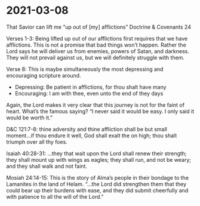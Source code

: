 # 2021-03-08

That Savior can lift me “up out of [my] afflictions”
Doctrine & Covenants 24

Verses 1-3: Being lifted up out of our afflictions first requires that we have afflictions.  This is not a promise that bad things won’t happen.  Rather the Lord says he will deliver us from enemies, powers of Satan, and darkness.  They will not prevail against us, but we will definitely struggle with them.

Verse 8: This is maybe simultaneously the most depressing and encouraging scripture around.

* Depressing: Be patient in afflictions, for thou shalt have many
* Encouraging: I am with thee, even unto the end of they days

Again, the Lord makes it very clear that this journey is not for the faint of heart.  What’s the famous saying? “I never said it would be easy.  I only said it would be worth it.”

D&C 121:7-8: thine adversity and thine affliction shall be but small moment...if thou endure it well, God shall exalt the on high; thou shalt triumph over all thy foes.

Isaiah 40:28-31: ...they that wait upon the Lord shall renew their strength; they shall mount up with wings as eagles; they shall run, and not be weary; and they shall walk and not faint.

Mosiah 24:14-15: This is the story of Alma’s people in their bondage to the Lamanites in the land of Helam.  “...the Lord did strengthen them that they could bear up their burdens with ease, and they did submit cheerfully and with patience to all the will of the Lord.”

